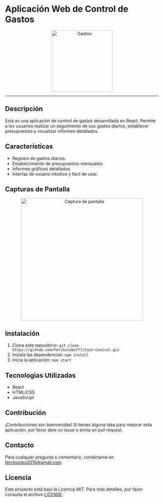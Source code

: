 
# Aplicación Web de Control de Gastos

<p align="center">
  <img src="https://res.cloudinary.com/dpvzlh1zv/image/upload/v1713527235/Mi%20Aplicaci%C3%B3n%20de%20Control%20de%20Gastos/xl7aek7pnvmoaw0mn95q.webp" alt="Gastos" width="200"/>
</p>

---

## Descripción

Esta es una aplicación de control de gastos desarrollada en React. Permite a los usuarios realizar un seguimiento de sus gastos diarios, establecer presupuestos y visualizar informes detallados.

## Características

- Registro de gastos diarios.
- Establecimiento de presupuestos mensuales.
- Informes gráficos detallados.
- Interfaz de usuario intuitiva y fácil de usar.

## Capturas de Pantalla

<p align="center">
  <img src="https://res.cloudinary.com/dpvzlh1zv/image/upload/v1713527396/Mi%20Aplicaci%C3%B3n%20de%20Control%20de%20Gastos/ny1qi2h4ffs6p8gz8syi.png" alt="Captura de pantalla" width="400"/>
</p>

## Instalación

1. Clona este repositorio: `git clone https://github.com/Ferchulobo777/Cost-Control.git`
2. Instala las dependencias: `npm install`
3. Inicia la aplicación: `npm start`

## Tecnologías Utilizadas

- React
- HTML/CSS
- JavaScript

## Contribución

¡Contribuciones son bienvenidas! Si tienes alguna idea para mejorar esta aplicación, por favor abre un issue o envía un pull request.

## Contacto

Para cualquier pregunta o comentario, contáctame en <a href="mailto:ferchulobo2015@gmail.com" target="_blank" rel="noopener noreferrer">ferchulobo2015@gmail.com</a>.

## Licencia

Este proyecto está bajo la Licencia MIT. Para más detalles, por favor consulta el archivo [LICENSE](LICENSE).
